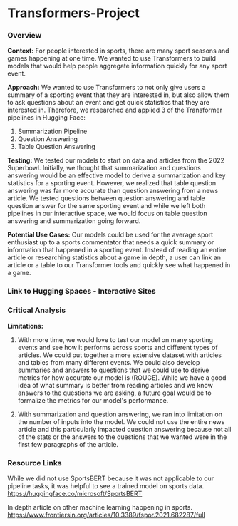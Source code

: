 # Transformers-Project
### Overview
**Context:** For people interested in sports, there are many sport seasons and games happening at one time. We wanted to use Transformers to build models that would help people aggregate information quickly for any sport event.

**Approach:** We wanted to use Transformers to not only give users a summary of a sporting event that they are interested in, but also allow them to ask questions about an event and get quick statistics that they are interested in. Therefore, we researched and applied 3 of the Transformer pipelines in Hugging Face: 
1. Summarization Pipeline
2. Question Answering
3. Table Question Answering

**Testing:** We tested our models to start on data and articles from the 2022 Superbowl. Initially, we thought that summarization and questions answering would be an effective model to derive a summarization and key statistics for a sporting event. However, we realized that table question answering was far more accurate than question answering from a news article. We tested questions between question answering and table question answer for the same sporting event and while we left both pipelines in our interactive space, we would focus on table question answering and summarization going forward. 

**Potential Use Cases:** Our models could be used for the average sport enthusiast up to a sports commentator that needs a quick summary or information that happened in a sporting event. Instead of reading an entire article or researching statistics about a game in depth, a user can link an article or a table to our Transformer tools and quickly see what happened in a game. 

### Link to Hugging Spaces - Interactive Sites

### Critical Analysis
**Limitations:**
1. With more time, we would love to test our model on many sporting events and see how it performs across sports and different types of articles. We could put together a more extensive dataset with articles and tables from many different events. We could also develop summaries and answers to questions that we could use to derive metrics for how accurate our model is (ROUGE). While we have a good idea of what summary is better from reading articles and we know answers to the questions we are asking, a future goal would be to formalize the metrics for our model's performance. 

2. With summarization and question answering, we ran into limitation on the number of inputs into the model. We could not use the entire news article and this particularly impacted question answering because not all of the stats or the answers to the questions that we wanted were in the first few paragraphs of the article.

### Resource Links
While we did not use SportsBERT because it was not applicable to our pipeline tasks, it was helpful to see a trained model on sports data.
https://huggingface.co/microsoft/SportsBERT

In depth article on other machine learning happening in sports.
https://www.frontiersin.org/articles/10.3389/fspor.2021.682287/full
